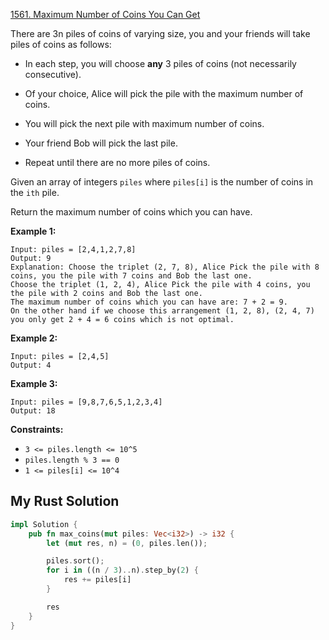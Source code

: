 [1561. Maximum Number of Coins You Can Get](https://leetcode.com/problems/maximum-number-of-coins-you-can-get/)

There are 3n piles of coins of varying size, you and your friends will take piles of coins as follows:

- In each step, you will choose **any** 3 piles of coins (not necessarily consecutive).

- Of your choice, Alice will pick the pile with the maximum number of coins.

- You will pick the next pile with maximum number of coins.

- Your friend Bob will pick the last pile.

- Repeat until there are no more piles of coins.

Given an array of integers `piles` where `piles[i]` is the number of coins in the `ith` pile.

Return the maximum number of coins which you can have.

**Example 1:**

```
Input: piles = [2,4,1,2,7,8]
Output: 9
Explanation: Choose the triplet (2, 7, 8), Alice Pick the pile with 8 coins, you the pile with 7 coins and Bob the last one.
Choose the triplet (1, 2, 4), Alice Pick the pile with 4 coins, you the pile with 2 coins and Bob the last one.
The maximum number of coins which you can have are: 7 + 2 = 9.
On the other hand if we choose this arrangement (1, 2, 8), (2, 4, 7) you only get 2 + 4 = 6 coins which is not optimal.
```

**Example 2:**

```
Input: piles = [2,4,5]
Output: 4
```

**Example 3:**

```
Input: piles = [9,8,7,6,5,1,2,3,4]
Output: 18
```

**Constraints:**

- `3 <= piles.length <= 10^5`
- `piles.length % 3 == 0`
- `1 <= piles[i] <= 10^4`

## My Rust Solution

```rust
impl Solution {
    pub fn max_coins(mut piles: Vec<i32>) -> i32 {
        let (mut res, n) = (0, piles.len());

        piles.sort();
        for i in ((n / 3)..n).step_by(2) {
            res += piles[i]
        }

        res
    }
}
```
